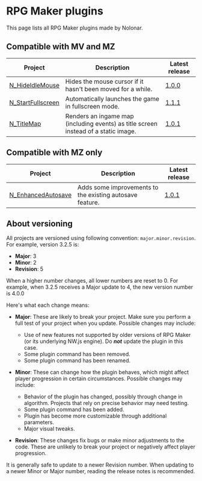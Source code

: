 # RPG Maker plugins
This page lists all RPG Maker plugins made by Nolonar.

## Compatible with MV and MZ
| Project                                  | Description                                                                         | Latest release                      |
| ---------------------------------------- | ----------------------------------------------------------------------------------- | ----------------------------------- |
| [N_HideIdleMouse][N_HideIdleMouse   ]    | Hides the mouse cursor if it hasn't been moved for a while.                         | [1.0.0][N_HideIdleMouse_release]    |
| [N_StartFullscreen][N_StartFullscreen]   | Automatically launches the game in fullscreen mode.                                 | [1.1.1][N_StartFullscreen_release]  |
| [N_TitleMap][N_TitleMap]                 | Renders an ingame map (including events) as title screen instead of a static image. | [1.0.1][N_TitleMap_release]         |

## Compatible with MZ only
| Project                                  | Description                                                                         | Latest release                      |
| ---------------------------------------- | ----------------------------------------------------------------------------------- | ----------------------------------- |
| [N_EnhancedAutosave][N_EnhancedAutosave] | Adds some improvements to the existing autosave feature.                            | [1.0.1][N_EnhancedAutosave_release] |


## About versioning
All projects are versioned using following convention: `major.minor.revision`. For example, version 3.2.5 is:
- **Major**: 3
- **Minor**: 2
- **Revision**: 5

When a higher number changes, all lower numbers are reset to 0. For example, when 3.2.5 receives a Major update to 4, the new version number is 4.0.0

Here's what each change means:
- **Major**: These are likely to break your project. Make sure you perform a full test of your project when you update. Possible changes may include:
  - Use of new features not supported by older versions of RPG Maker (or its underlying NW.js engine). Do ***not*** update the plugin in this case.
  - Some plugin command has been removed.
  - Some plugin command has been renamed.

- **Minor**: These can change how the plugin behaves, which might affect player progression in certain circumstances. Possible changes may include:
  - Behavior of the plugin has changed, possibly through change in algorithm. Projects that rely on precise behavior may need testing.
  - Some plugin command has been added.
  - Plugin has become more customizable through additional parameters.
  - Major visual tweaks.

- **Revision**: These changes fix bugs or make minor adjustments to the code. These are unlikely to break your project or negatively affect player progression.

It is generally safe to update to a newer Revision number. When updating to a newer Minor or Major number, reading the release notes is recommended.

  [N_HideIdleMouse]: https://github.com/Nolonar/RM_Plugins-HideIdleMouse
  [N_HideIdleMouse_release]: https://github.com/Nolonar/RM_Plugins-HideIdleMouse/releases/latest/download/N_HideIdleMouse.js

  [N_StartFullscreen]: https://github.com/Nolonar/RM_Plugins-StartFullscreen
  [N_StartFullscreen_release]: https://github.com/Nolonar/RM_Plugins-StartFullscreen/releases/latest/download/N_StartFullscreen.js

  [N_TitleMap]: https://github.com/Nolonar/RM_Plugins-TitleMap
  [N_TitleMap_release]: https://github.com/Nolonar/RM_Plugins-TitleMap/releases/latest/download/N_TitleMap.js

  [N_EnhancedAutosave]: https://github.com/Nolonar/RM_Plugins-EnhancedAutosave
  [N_EnhancedAutosave_release]: https://github.com/Nolonar/RM_Plugins-EnhancedAutosave/releases/latest/download/N_EnhancedAutosave.js
